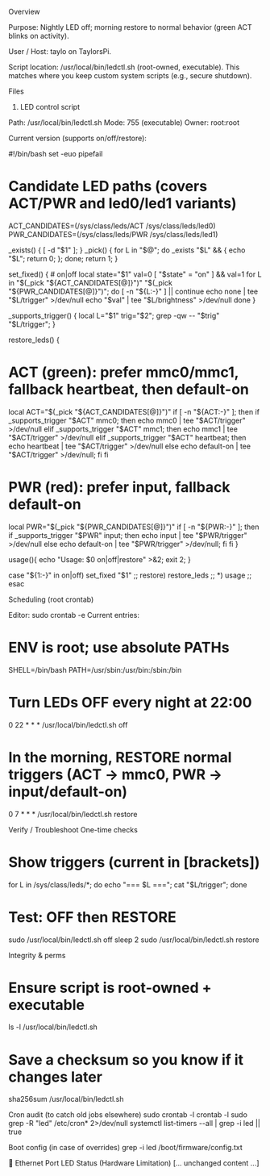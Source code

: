 Overview

Purpose: Nightly LED off; morning restore to normal behavior (green ACT blinks on activity).

User / Host: taylo on TaylorsPi.

Script location: /usr/local/bin/ledctl.sh (root-owned, executable). This matches where you keep custom system scripts (e.g., secure shutdown).

Files
1) LED control script

Path: /usr/local/bin/ledctl.sh
Mode: 755 (executable)
Owner: root:root

Current version (supports on/off/restore):

#!/bin/bash
set -euo pipefail

# Candidate LED paths (covers ACT/PWR and led0/led1 variants)
ACT_CANDIDATES=(/sys/class/leds/ACT /sys/class/leds/led0)
PWR_CANDIDATES=(/sys/class/leds/PWR /sys/class/leds/led1)

_exists() { [ -d "$1" ]; }
_pick() { for L in "$@"; do _exists "$L" && { echo "$L"; return 0; }; done; return 1; }

set_fixed() { # on|off
  local state="$1" val=0
  [ "$state" = "on" ] && val=1
  for L in "$(_pick "${ACT_CANDIDATES[@]}")" "$(_pick "${PWR_CANDIDATES[@]}")"; do
    [ -n "${L:-}" ] || continue
    echo none | tee "$L/trigger" >/dev/null
    echo "$val" | tee "$L/brightness" >/dev/null
  done
}

_supports_trigger() { local L="$1" trig="$2"; grep -qw -- "$trig" "$L/trigger"; }

restore_leds() {
  # ACT (green): prefer mmc0/mmc1, fallback heartbeat, then default-on
  local ACT="$(_pick "${ACT_CANDIDATES[@]}")"
  if [ -n "${ACT:-}" ]; then
    if _supports_trigger "$ACT" mmc0; then echo mmc0 | tee "$ACT/trigger" >/dev/null
    elif _supports_trigger "$ACT" mmc1; then echo mmc1 | tee "$ACT/trigger" >/dev/null
    elif _supports_trigger "$ACT" heartbeat; then echo heartbeat | tee "$ACT/trigger" >/dev/null
    else echo default-on | tee "$ACT/trigger" >/dev/null; fi
  fi
  # PWR (red): prefer input, fallback default-on
  local PWR="$(_pick "${PWR_CANDIDATES[@]}")"
  if [ -n "${PWR:-}" ]; then
    if _supports_trigger "$PWR" input; then echo input | tee "$PWR/trigger" >/dev/null
    else echo default-on | tee "$PWR/trigger" >/dev/null; fi
  fi
}

usage(){ echo "Usage: $0 on|off|restore" >&2; exit 2; }

case "${1:-}" in
  on|off)  set_fixed "$1" ;;
  restore) restore_leds ;;
  *)       usage ;;
esac

Scheduling (root crontab)

Editor: sudo crontab -e
Current entries:

# ENV is root; use absolute PATHs
SHELL=/bin/bash
PATH=/usr/sbin:/usr/bin:/sbin:/bin

# Turn LEDs OFF every night at 22:00
0 22 * * * /usr/local/bin/ledctl.sh off

# In the morning, RESTORE normal triggers (ACT -> mmc0, PWR -> input/default-on)
0 7  * * * /usr/local/bin/ledctl.sh restore

Verify / Troubleshoot
One-time checks
# Show triggers (current in [brackets])
for L in /sys/class/leds/*; do echo "=== $L ==="; cat "$L/trigger"; done

# Test: OFF then RESTORE
sudo /usr/local/bin/ledctl.sh off
sleep 2
sudo /usr/local/bin/ledctl.sh restore

Integrity & perms
# Ensure script is root-owned + executable
ls -l /usr/local/bin/ledctl.sh

# Save a checksum so you know if it changes later
sha256sum /usr/local/bin/ledctl.sh

Cron audit (to catch old jobs elsewhere)
sudo crontab -l
crontab -l
sudo grep -R "led" /etc/cron* 2>/dev/null
systemctl list-timers --all | grep -i led || true

Boot config (in case of overrides)
grep -i led /boot/firmware/config.txt

🧩 Ethernet Port LED Status (Hardware Limitation)
[... unchanged content ...]
